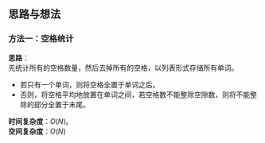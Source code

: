 ## 思路与想法
### 方法一：空格统计
**思路**：  
先统计所有的空格数量，然后去掉所有的空格，以列表形式存储所有单词。  
* 若只有一个单词，则将空格全置于单词之后。
* 否则，将空格平均地放置在单词之间，若空格数不能整除空隙数，则将不能整除的部分全置于末尾。

**时间复杂度**：*O*(*N*)。  
**空间复杂度**：*O*(*N*)
